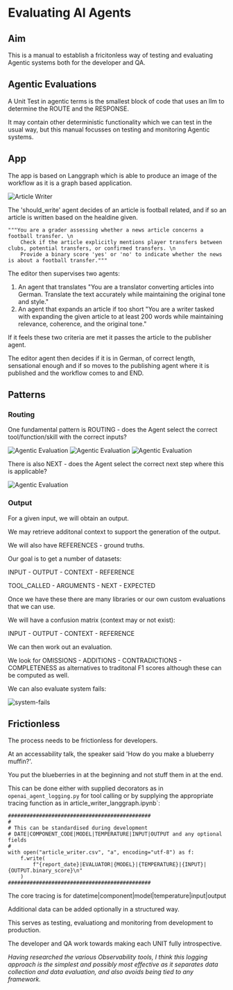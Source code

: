 # Evaluating AI Agents

## Aim

This is a manual to establish a fricitonless way of testing and evaluating Agentic systems both for the developer and QA.

## Agentic Evaluations

<!-- We can see an Agentic workflow:

![Agentic Evaluation](./images/agentic-rag-langchain.png) -->

A Unit Test in agentic terms is the smallest block of code that uses an llm to determine the ROUTE and the RESPONSE.

It may contain other deterministic functionality which we can test in the usual way, but this manual focusses on testing and monitoring Agentic systems.

## App

The app is based on Langgraph which is able to produce an image of the workflow as it is a graph based application.

![Article Writer](./images/article_writer_langgraph.png)

The 'should_write' agent decides of an article is football related, and if so an article is written based on the healdine given.

```
"""You are a grader assessing whether a news article concerns a football transfer. \n
    Check if the article explicitly mentions player transfers between clubs, potential transfers, or confirmed transfers. \n
    Provide a binary score 'yes' or 'no' to indicate whether the news is about a football transfer."""
```

The editor then supervises two agents:

1. An agent that translates "You are a translator converting articles into German. Translate the text accurately while maintaining the original tone and style."
2. An agent that expands an article if too short "You are a writer tasked with expanding the given article to at least 200 words while maintaining relevance, coherence, and the original tone."

If it feels these two criteria are met it passes the article to the publisher agent.

The editor agent then decides if it is in German, of correct length, sensational enough and if so moves to the publishing agent where it is published and the workflow comes to and END.

## Patterns

### Routing


One fundamental pattern is ROUTING - does the Agent select the correct tool/function/skill with the correct inputs?

![Agentic Evaluation](./images/evaluating-ai-agents-1.png)
![Agentic Evaluation](./images/evaluating-ai-agents-2.png)
![Agentic Evaluation](./images/evaluating-ai-agents-3.png)

There is also NEXT - does the Agent select the correct next step where this is applicable?

![Agentic Evaluation](./images/evaluating-ai-agents-4.png)

### Output

For a given input, we will obtain an output. 

We may retrieve additonal context to support the generation of the output.

We will also have REFERENCES - ground truths.

Our goal is to get a number of datasets:

INPUT - OUTPUT - CONTEXT - REFERENCE

TOOL_CALLED - ARGUMENTS - NEXT - EXPECTED

Once we have these there are many libraries or our own custom evaluations that we can use.

We will have a confusion matrix (context may or not exist):

INPUT - OUTPUT - CONTEXT - REFERENCE

We can then work out an evaluation.

We look for OMISSIONS - ADDITIONS - CONTRADICTIONS - COMPLETENESS as alternatives to traditonal F1 scores although these can be computed as well.

We can also evaluate system fails:

![system-fails](../images/system-fails.png)


## Frictionless

The process needs to be frictionless for developers.

At an accessability talk, the speaker said 'How do you make a blueberry muffin?'. 

You put the blueberries in at the beginning and not stuff them in at the end.

This can be done either with supplied decorators as in `openai_agent_logging.py` for tool calling or by supplying the appropriate tracing function as in article_writer_langgraph.ipynb`:

```
##############################################
#
# This can be standardised during development
# DATE|COMPONENT_CODE|MODEL|TEMPERATURE|INPUT|OUTPUT and any optional fields
#
with open("article_writer.csv", "a", encoding="utf-8") as f:
    f.write(
        f"{report_date}|EVALUATOR|{MODEL}|{TEMPERATURE}|{INPUT}|{OUTPUT.binary_score}\n"
    )
##############################################
```
The core tracing is for datetime|component|model|temperature|input|output

Additional data can be added optionally in a structured way.

This serves as testing, evaluationg and monitoring from development to production.

The developer and QA work towards making each UNIT fully introspective.

*Having researched the various Observability tools, I think this logging approach is the simplest and possibly most effective as it separates data collection and data evaluation, and also avoids being tied to any framework.*

